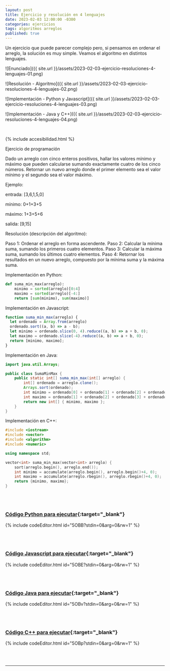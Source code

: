 ```yaml
---
layout: post
title: Ejercicio y resolución en 4 lenguajes
date: 2023-02-03 12:00:00 -0300
categories: ejercicios
tags: algoritmos arreglos
published: true
---
```


Un ejercicio que puede parecer complejo pero, si pensamos en ordenar el arreglo, la solución es muy simple. Veamos el algoritmo en distintos lenguajes.


![Enunciado]({{ site.url }}/assets/2023-02-03-ejercicio-resoluciones-4-lenguajes-01.png)

![Resolución - Algoritmo]({{ site.url }}/assets/2023-02-03-ejercicio-resoluciones-4-lenguajes-02.png)

![Implementación - Python y Javascript]({{ site.url }}/assets/2023-02-03-ejercicio-resoluciones-4-lenguajes-03.png)

![Implementación - Java y C++]({{ site.url }}/assets/2023-02-03-ejercicio-resoluciones-4-lenguajes-04.png)



&nbsp;

{% include accesibilidad.html %}

Ejercicio de programación

Dado un arreglo con cinco enteros positivos, hallar los valores mínimo y máximo que pueden calcularse sumando exactamente cuatro de los cinco números. Retornar un nuevo arreglo donde el primer elemento sea el valor mínimo y el segundo sea el valor máximo.

Ejemplo:

entrada: [3,6,1,5,0]

mínimo: 0+1+3+5

máximo: 1+3+5+6

salida: [9,15]



Resolución (descripción del algoritmo):

Paso 1: Ordenar el arreglo en forma ascendente.
Paso 2: Calcular la mínima suma, sumando los primeros cuatro elementos.
Paso 3: Calcular la máxima suma, sumando los últimos cuatro elementos.
Paso 4: Retornar los resultados en un nuevo arreglo, compuesto por la mínima suma y la máxima suma.

Implementación en Python:

```python
def suma_min_max(arreglo):
    minimo = sorted(arreglo)[0:4]
    maximo = sorted(arreglo)[-4:]
    return [sum(minimo), sum(maximo)]
```

Implementación en Javascript:

```javascript
function suma_min_max(arreglo) {
  let ordenado = Array.from(arreglo)
  ordenado.sort((a, b) => a - b);
  let minimo = ordenado.slice(0, 4).reduce((a, b) => a + b, 0);
  let maximo = ordenado.slice(-4).reduce((a, b) => a + b, 0);
  return [minimo, maximo];
}
```

Implementación en Java:

```java
import java.util.Arrays;

public class SumaMinMax {
    public static int[] suma_min_max(int[] arreglo) {
        int[] ordenado = arreglo.clone();
        Arrays.sort(ordenado);
        int minimo = ordenado[0] + ordenado[1] + ordenado[2] + ordenado[3];
        int maximo = ordenado[1] + ordenado[2] + ordenado[3] + ordenado[4];
        return new int[] { minimo, maximo };
    }
}
```

Implementación en C++:

```cpp
#include <iostream>
#include <vector>
#include <algorithm>
#include <numeric>

using namespace std;

vector<int> suma_min_max(vector<int> arreglo) {
    sort(arreglo.begin(), arreglo.end());
    int minimo = accumulate(arreglo.begin(), arreglo.begin()+4, 0);
    int maximo = accumulate(arreglo.rbegin(), arreglo.rbegin()+4, 0);
    return {minimo, maximo};
}
```


</div></details>


<br />&nbsp;

### [Código Python para ejecutar](https://jdoodle.com/a/5OBB){:target="_blank"}

{% include codeEditor.html id="5OBB?stdin=0&arg=0&rw=1" %}

<br />&nbsp;


### [Código Javascript para ejecutar](https://jdoodle.com/a/5OBE){:target="_blank"}

{% include codeEditor.html id="5OBE?stdin=0&arg=0&rw=1" %}

<br />&nbsp;


### [Código Java para ejecutar](https://jdoodle.com/a/5OBv){:target="_blank"}

{% include codeEditor.html id="5OBv?stdin=0&arg=0&rw=1" %}

<br />&nbsp;


### [Código C++ para ejecutar](https://jdoodle.com/a/5OBp){:target="_blank"}

{% include codeEditor.html id="5OBp?stdin=0&arg=0&rw=1" %}

<br />&nbsp;




<hr />

